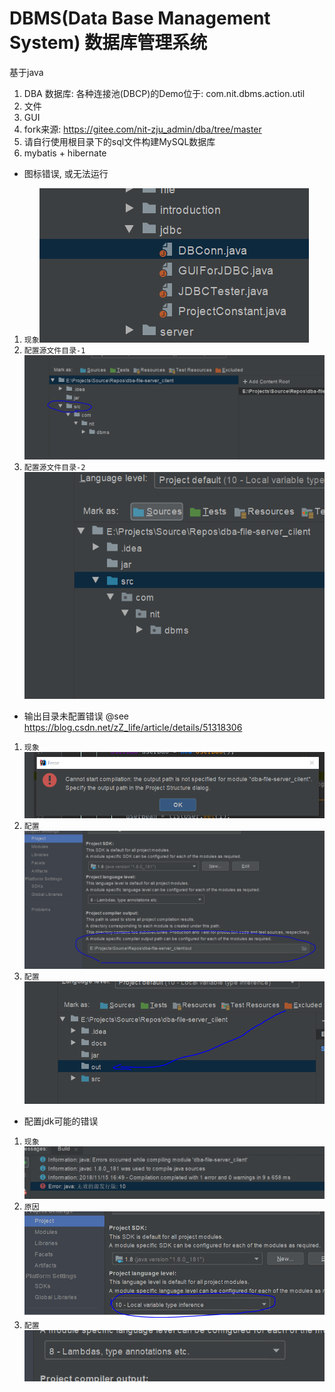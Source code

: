# DBMS(Data Base Management System) 数据库管理系统
基于java
1. DBA 数据库: 各种连接池(DBCP)的Demo位于: com.nit.dbms.action.util
2. 文件
3. GUI
4. fork来源: https://gitee.com/nit-zju_admin/dba/tree/master
5. 请自行使用根目录下的sql文件构建MySQL数据库
6. mybatis + hibernate

* 图标错误, 或无法运行
1. `现象`![step](docs/assets/err/err_1_file_icon.png)
2. `配置源文件目录-1`![step](docs/assets/err/reason_1.png)
3. `配置源文件目录-2`![step](docs/assets/err/solve_1.png)
* 输出目录未配置错误 @see https://blog.csdn.net/zZ_life/article/details/51318306
1. `现象`![step](docs/assets/err/err_2_out_path.png)
2. `配置`![step](docs/assets/err/solve_2_1.png)
3. `配置`![step](docs/assets/err/solve_2_2.png)
* 配置jdk可能的错误
1. `现象`![step](docs/assets/err/err_3_jdk_invalid.PNG)
3. `原因`![step](docs/assets/err/reason_3.PNG)
2. `配置`![step](docs/assets/err/solve_3.PNG)
